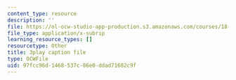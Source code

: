 ```yaml
---
content_type: resource
description: ''
file: https://ol-ocw-studio-app-production.s3.amazonaws.com/courses/18-01sc-single-variable-calculus-fall-2010/97fcc96d1468537c86e0ddad71682c9f_HgEqXhsIq_g.vtt
file_type: application/x-subrip
learning_resource_types: []
resourcetype: Other
title: 3play caption file
type: OCWFile
uid: 97fcc96d-1468-537c-86e0-ddad71682c9f
---
```

